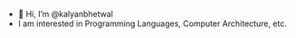 - 👋 Hi, I’m @kalyanbhetwal
- I am interested in Programming Languages, Computer Architecture, etc.

<!---
kalyanbhetwal/kalyanbhetwal is a ✨ special ✨ repository because its `README.md` (this file) appears on your GitHub profile.
You can click the Preview link to take a look at your changes.
--->

